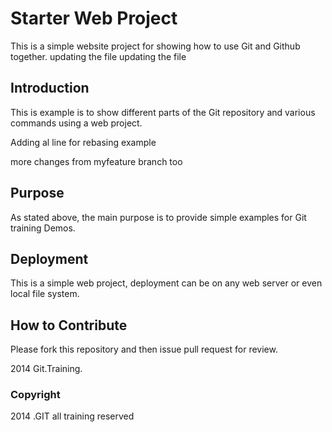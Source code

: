 # Starter Web Project

This is a simple website project for showing how to use Git and Github together.
updating the file
updating the file
## Introduction

This is example is to show different parts of the Git repository and 
various commands using a web project.

Adding al line for rebasing example

more changes from myfeature branch too

## Purpose

As stated above, the main purpose is to provide simple examples for Git training Demos.


## Deployment

This is a simple web project, deployment can be on any web server or even local file system.


## How to Contribute

Please fork this repository and then issue pull request for review.

2014 Git.Training.

### Copyright

2014 .GIT all training reserved

